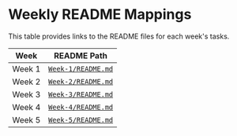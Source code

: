 # Weekly README Mappings

This table provides links to the README files for each week's tasks.

| Week   | README Path                            |
| ------ | -------------------------------------- |
| Week 1 | [`Week-1/README.md`](Week-1/README.md) |
| Week 2 | [`Week-2/README.md`](Week-2/README.md) |
| Week 3 | [`Week-3/README.md`](Week-3/README.md) |
| Week 4 | [`Week-4/README.md`](Week-4/README.md) |
| Week 5 | [`Week-5/README.md`](Week-5/README.md) |
